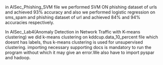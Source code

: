 in AISec_Phishing_SVM file we performed SVM ON phishing dataset of urls and achieved 93% accuracy and also we performed logistic regression on sms_spam and phishing dataset of url and achieved 84% and 94% accuracies respectively.

In AISec_Lab4(Anomaly Detection in Network Traffic with K-means clustering) we did  k-means clustering on kddcup.data_10_percent file which doesnt has labels, thus k-means clustering is used for unsupervised clustering.
importing necessary supporting docs is mandatory to run the program without which it may give an error.We also have to import pyspar and hadoop.
